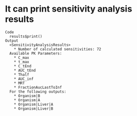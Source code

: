 # It can print sensitivity analysis results

    Code
      results$print()
    Output
      <SensitivityAnalysisResults>
        * Number of calculated sensitivities: 72
      Available PK Parameters:
        * C_max
        * t_max
        * C_tEnd
        * AUC_tEnd
        * Thalf
        * AUC_inf
        * MRT
        * FractionAucLastToInf
      For the following outputs:
        * Organism|B
        * Organism|A
        * Organism|Liver|A
        * Organism|Liver|B

